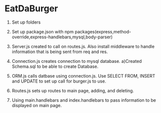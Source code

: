# EatDaBurger

1) Set up folders
2) Set up package.json with npm packages(express,method-override,express-handlebars,mysql,body-parser)

3) Server.js created to call on routes.js. Also install middleware to handle information that is being sent from req and res. 

4) Connection.js creates connection to mysql database. 
    a)Created Schema.sql to be able to create Database. 

5) ORM.js calls datbase using connection.js. Use SELECT FROM, INSERT and UPDATE to set up call for burger.js to use. 

6) Routes.js sets up routes to main page, adding, and deleting. 

7) Using main.handlebars and index.handlebars to pass information to be displayed on main page. 